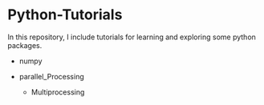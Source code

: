 # Python-Tutorials

In this repository, I include tutorials for learning and exploring some python packages.

* numpy

* parallel_Processing
	
	* Multiprocessing
